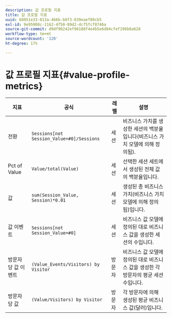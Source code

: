 ```yaml
---
description: 값 프로필 지표
title: 값 프로필 지표
uuid: 68951e33-013a-466b-b0f3-839eaef89cb5
exl-id: 9e95008c-1162-4f50-89d2-dcf5fcf8746a
source-git-commit: d9df90242ef96188f4e4b5e6d04cfef196b0a628
workflow-type: tm+mt
source-wordcount: '120'
ht-degree: 17%

---
```


# 값 프로필 지표{#value-profile-metrics}

| 지표 | 공식 | 레벨 | 설명 |
|---|---|---|---|
| 전환 | `Sessions[not Session_Value=#0]/Sessions` | 세션 | 비즈니스 가치를 생성한 세션의 백분율입니다(비즈니스 가치 모델에 의해 정의됨). |
| Pct of Value | `Value/total(Value)` | 세션 | 선택한 세션 세트에서 생성된 전체 값의 백분율입니다. |
| 값 | `sum(Session_Value, Session)*0.01` | 세션 | 생성된 총 비즈니스 가치(비즈니스 가치 모델에 의해 정의됨)입니다. |
| 값 이벤트 | `Sessions[not Session_Value=#0]` | 세션 | 비즈니스 값 모델에 정의된 대로 비즈니스 값을 생성한 세션의 수입니다. |
| 방문자당 값 이벤트 | `(Value_Events/Visitors) by Visitor` | 방문자 | 비즈니스 값 모델에 정의된 대로 비즈니스 값을 생성한 각 방문자의 평균 세션 수입니다. |
| 방문자당 값 | `(Value/Visitors) by Visitor` | 방문자 | 각 방문자에 의해 생성된 평균 비즈니스 값(달러)입니다. |
